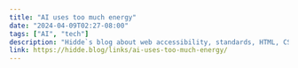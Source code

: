 ```yaml
---
title: "AI uses too much energy"
date: "2024-04-09T02:27-08:00"
tags: ["AI", "tech"]
description: "Hidde`s blog about web accessibility, standards, HTML, CSS, JavaScript and more."
link: https://hidde.blog/links/ai-uses-too-much-energy/
---
```

